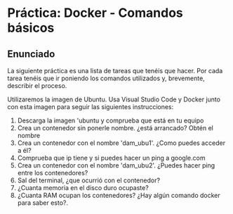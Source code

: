 # Práctica: Docker - Comandos básicos
## Enunciado
La siguiente práctica es una lista de tareas que tenéis que hacer. Por cada tarea tenéis que ir poniendo los comandos utilizados y, brevemente, describir el proceso.

Utilizaremos la imagen de Ubuntu. Usa Visual Studio Code y Docker junto con esta imagen para seguir las siguientes instrucciones:

1. Descarga la imagen 'ubuntu y comprueba que está en tu equipo
2. Crea un contenedor sin ponerle nombre. ¿está arrancado? Obtén el nombre
3. Crea un contenedor con el nombre 'dam_ubu1'. ¿Como puedes acceder a él?
4. Comprueba que ip tiene y si puedes hacer un ping a google.com
5. Crea un contenedor con el nombre 'dam_ubu2'. ¿Puedes hacer ping entre los contenedores?
6. Sal del terminal, ¿que ocurrió con el contenedor?
7. ¿Cuanta memoria en el disco duro ocupaste?
8. ¿Cuanta RAM ocupan los contenedores? ¿Hay algún comando docker para saber esto?.